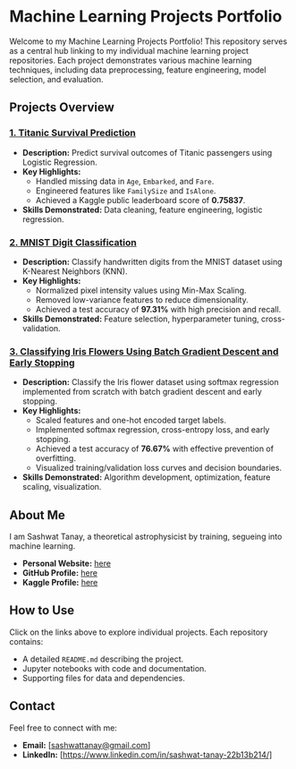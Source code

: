 # Machine Learning Projects Portfolio

Welcome to my Machine Learning Projects Portfolio! This repository serves as a central hub linking to my individual machine learning project repositories. Each project demonstrates various machine learning techniques, including data preprocessing, feature engineering, model selection, and evaluation.

## Projects Overview

### [1. Titanic Survival Prediction](https://github.com/sashwattanay/ML-Kaggle-Titanic-Challenge)
- **Description:** Predict survival outcomes of Titanic passengers using Logistic Regression.
- **Key Highlights:**
  - Handled missing data in `Age`, `Embarked`, and `Fare`.
  - Engineered features like `FamilySize` and `IsAlone`.
  - Achieved a Kaggle public leaderboard score of **0.75837**.
- **Skills Demonstrated:** Data cleaning, feature engineering, logistic regression.

### [2. MNIST Digit Classification](https://github.com/sashwattanay/ML-MNIST-project)
- **Description:** Classify handwritten digits from the MNIST dataset using K-Nearest Neighbors (KNN).
- **Key Highlights:**
  - Normalized pixel intensity values using Min-Max Scaling.
  - Removed low-variance features to reduce dimensionality.
  - Achieved a test accuracy of **97.31%** with high precision and recall.
- **Skills Demonstrated:** Feature selection, hyperparameter tuning, cross-validation.

### [3. Classifying Iris Flowers Using Batch Gradient Descent and Early Stopping](https://github.com/sashwattanay/ML-Iris-flowers-project)
- **Description:** Classify the Iris flower dataset using softmax regression implemented from scratch with batch gradient descent and early stopping.
- **Key Highlights:**
  - Scaled features and one-hot encoded target labels.
  - Implemented softmax regression, cross-entropy loss, and early stopping.
  - Achieved a test accuracy of **76.67%** with effective prevention of overfitting.
  - Visualized training/validation loss curves and decision boundaries.
- **Skills Demonstrated:** Algorithm development, optimization, feature scaling, visualization.

## About Me
I am Sashwat Tanay, a theoretical astrophysicist by training, segueing into machine learning.
- **Personal Website:** [here](https://sashwattanay.github.io/site)
- **GitHub Profile:** [here](https://github.com/sashwattanay)
- **Kaggle Profile:** [here](https://www.kaggle.com/sashwattanay)

## How to Use
Click on the links above to explore individual projects. Each repository contains:
- A detailed `README.md` describing the project.
- Jupyter notebooks with code and documentation.
- Supporting files for data and dependencies.

## Contact
Feel free to connect with me:
- **Email:** [sashwattanay@gmail.com]
- **LinkedIn:** [https://www.linkedin.com/in/sashwat-tanay-22b13b214/]
